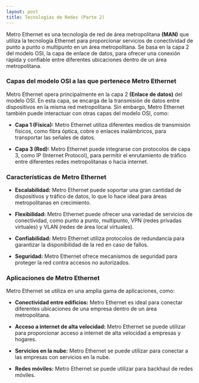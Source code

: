 ```yaml
---
layout: post
title: Tecnologías de Redes (Parte 2)
---
```


Metro Ethernet es una tecnología de red de área metropolitana **(MAN)** que utiliza la tecnología Ethernet para proporcionar servicios de conectividad de punto a punto o multipunto en un área metropolitana. Se basa en la capa 2 del modelo OSI, la capa de enlace de datos, para ofrecer una conexión rápida y confiable entre diferentes ubicaciones dentro de un área metropolitana.

### Capas del modelo OSI a las que pertenece Metro Ethernet ###

Metro Ethernet opera principalmente en la  capa 2 **(Enlace de datos)** del modelo OSI. En esta capa, se encarga de la transmisión de datos entre dispositivos en la misma red metropolitana. Sin embargo, Metro Ethernet también puede interactuar con otras capas del modelo OSI, como:

- **Capa 1 (Física):** Metro Ethernet utiliza diferentes medios de transmisión físicos, como fibra óptica, cobre o enlaces inalámbricos, para transportar las señales de datos.

- **Capa 3 (Red):** Metro Ethernet puede integrarse con protocolos de capa 3, como IP (Internet Protocol), para permitir el enrutamiento de tráfico entre diferentes redes metropolitanas o hacia internet.

### Características de Metro Ethernet ###

- **Escalabilidad:**  Metro Ethernet puede soportar una gran cantidad de dispositivos y tráfico de datos, lo que lo hace ideal para áreas metropolitanas en crecimiento.

- **Flexibilidad:** Metro Ethernet puede ofrecer una variedad de servicios de conectividad, como punto a punto, multipunto, VPN (redes privadas virtuales) y VLAN (redes de área local virtuales).

- **Confiabilidad:** Metro Ethernet utiliza protocolos de redundancia para garantizar la disponibilidad de la red en caso de fallos.

- **Seguridad:** Metro Ethernet ofrece mecanismos de seguridad para proteger la red contra accesos no autorizados.

### Aplicaciones de Metro Ethernet ###

Metro Ethernet se utiliza en una amplia gama de aplicaciones, como:

- **Conectividad entre edificios:** Metro Ethernet es ideal para conectar diferentes ubicaciones de una empresa dentro de un área metropolitana.

- **Acceso a internet de alta velocidad:** Metro Ethernet se puede utilizar para proporcionar acceso a internet de alta velocidad a empresas y hogares.

- **Servicios en la nube:** Metro Ethernet se puede utilizar para conectar a las empresas con servicios en la nube.

- **Redes móviles:** Metro Ethernet se puede utilizar para backhaul de redes móviles.
